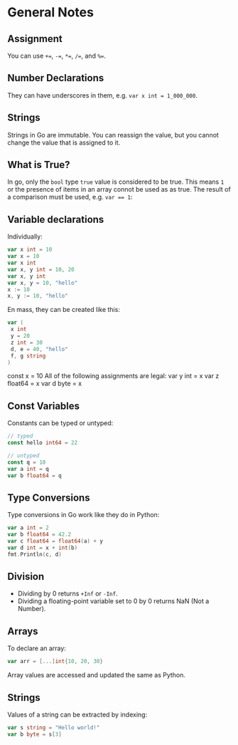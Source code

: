 # General Notes

## Assignment
You can use `+=`, `-=`, `*=`, `/=`, and `%=`.

## Number Declarations
They can have underscores in them, e.g. `var x int = 1_000_000`.

## Strings
Strings in Go are immutable. You can reassign the value, but you cannot change the value that is assigned to it.

## What is True?
In go, only the `bool` type `true` value is considered to be true. This means `1` or the presence of items in an array connot be used as as true. The result of a comparison must be used, e.g. `var == 1`:

## Variable declarations
Individually:
```go
var x int = 10
var x = 10
var x int
var x, y int = 10, 20
var x, y int
var x, y = 10, "hello"
x := 10
x, y := 10, "hello"
```

En mass, they can be created like this:
```go
var (
 x int
 y = 20
 z int = 30
 d, e = 40, "hello"
 f, g string
)
```
const x = 10
All of the following assignments are legal:
var y int = x
var z float64 = x
var d byte = x

## Const Variables
Constants can be typed or untyped:
```go
// typed
const hello int64 = 22

// untyped
const q = 10
var a int = q
var b float64 = q
```

## Type Conversions
Type conversions in Go work like they do in Python:
```go
var a int = 2
var b float64 = 42.2
var c float64 = float64(a) + y
var d int = x + int(b)
fmt.Println(c, d)
```

## Division
* Dividing by 0 returns `+Inf` or `-Inf`.
* Dividing a floating-point variable set to 0 by 0 returns NaN (Not a Number).

## Arrays
To declare an array:
```go
var arr = [...]int{10, 20, 30}
```
Array values are accessed and updated the same as Python.

## Strings
Values of a string can be extracted by indexing:
```go
var s string = "Hello world!"
var b byte = s[3]
```